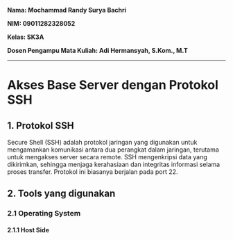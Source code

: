 **Nama: Mochammad Randy Surya Bachri**

**NIM: 09011282328052**

**Kelas: SK3A**

**Dosen Pengampu Mata Kuliah: Adi Hermansyah, S.Kom., M.T**

---


# Akses Base Server dengan Protokol SSH
## 1. Protokol SSH
Secure Shell (SSH) adalah protokol jaringan yang digunakan untuk mengamankan komunikasi antara dua perangkat dalam jaringan, terutama untuk mengakses server secara remote. SSH mengenkripsi data yang dikirimkan, sehingga menjaga kerahasiaan dan integritas informasi selama proses transfer. Protokol ini biasanya berjalan pada port 22.

## 2. Tools yang digunakan
### 2.1 Operating System
#### 2.1.1 Host Side

